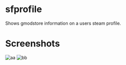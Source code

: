 # sfprofile
Shows gmodstore information on a users steam profile.

# Screenshots
![aa](http://i.imgur.com/lpNfPYr.png)
![bb](http://i.imgur.com/OIlMgUH.png)
